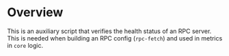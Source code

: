 # Overview

This is an auxiliary script that verifies the health status of an RPC server. This is needed when building an RPC
config (`rpc-fetch`) and
used in metrics in `core` logic.